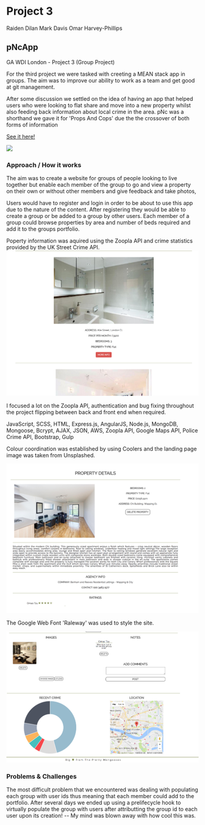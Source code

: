 # Project 3
Raiden Dilan
Mark Davis
Omar Harvey-Phillips

## pNcApp

GA WDI London - Project 3 (Group Project)

For the third project we were tasked with creeting a MEAN stack app in groups. The aim was to improve our ability to work as a team and get good at git management.

After some discussion we settled on the idea of having an app that helped users who were looking to flat share and move into a new property whilst also feeding back information about local crime in the area. pNc was a shorthand we gave it for 'Props And Cops' due the the crossover of both forms of information

[See it here!](https://pncapp.herokuapp.com/)

![](./screenshots/pncapp_img1.png)


### Approach / How it works




The aim was to create a website for groups of people looking to live together but enable each member of the group to go and view a property on their own or without other members and give feedback and take photos,

Users would have to register and login in order to be about to use this app due to the nature of the content. After registering they would be able to create a group or be added to a group by other users. Each member of a group could browse properties by area and number of beds required and add it to the groups portfolio.

Poperty information was aquired using the Zoopla API and crime statistics provided by the UK Street Crime API.
![](./screenshots/pncapp_img2.png)

I focused a lot on the Zoopla API, authentication and bug fixing throughout the project flipping between back and front end when required. 


JavaScript, SCSS, HTML, Express.js, AngularJS, Node.js, MongoDB, Mongoose, Bcrypt, AJAX, JSON, AWS, Zoopla API, Google Maps API, Police Crime API, Bootstrap, Gulp

Colour coordination was established by using Coolers and the landing page image was taken from Unsplashed.

![](./screenshots/pncapp_img3.png)

The Google Web Font 'Raleway' was used to style the site.


![](./screenshots/pncapp_img4.png)



### Problems & Challenges

The most difficult problem that we encountered was dealing with populating each group with user ids thus meaning that each member could add to the portfolio. After several days we ended up using a prelifecycle hook to virtually populate the group with users after attributting the group id to each user upon its creation! -- My mind was blown away with how cool this was.